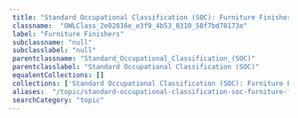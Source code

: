 ```yaml
--- 
 title: "Standard Occupational Classification (SOC): Furniture Finishers" 
 classname:  "OWLClass_2e02816e_e3f9_4b53_8310_58f7bd78173e" 
 label: "Furniture Finishers" 
 subclassname: "null" 
 subclasslabel: "null" 
 parentclassname: "Standard_Occupational_Classification_(SOC)" 
 parentclasslabel: "Standard Occupational Classification (SOC)" 
 equalentCollections: [] 
 collections: ['Standard Occupational Classification (SOC): Furniture Finishers']
 aliases:  "/topic/standard-occupational-classification-soc-furniture-finishers"  
 searchCategory: "topic" 
---
```

